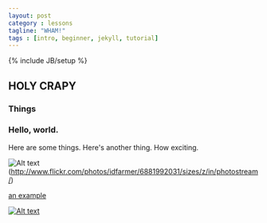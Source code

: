 ```yaml
---
layout: post
category : lessons
tagline: "WHAM!"
tags : [intro, beginner, jekyll, tutorial]
---
```

{% include JB/setup %}

## HOLY CRAPY

### Things

### Hello, world.

Here are some things.
Here's another thing.
How exciting.


![Alt text](http://farm8.staticflickr.com/7044/6881992031_2307a3e5b1_z.jpg)(http://www.flickr.com/photos/idfarmer/6881992031/sizes/z/in/photostream/)

[an example](http://example.com/ "Title")

[ ![Alt text](http://farm8.staticflickr.com/7044/6881992031_2307a3e5b1_z.jpg) ](http://www.flickr.com/photos/idfarmer/6881992031/sizes/z/in/photostream/)